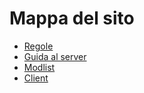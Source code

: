 # Mappa del sito

- [Regole](regole.md)
- [Guida al server](guida.md)
- [Modlist](modlist.md)
- [Client](client/index.md)
